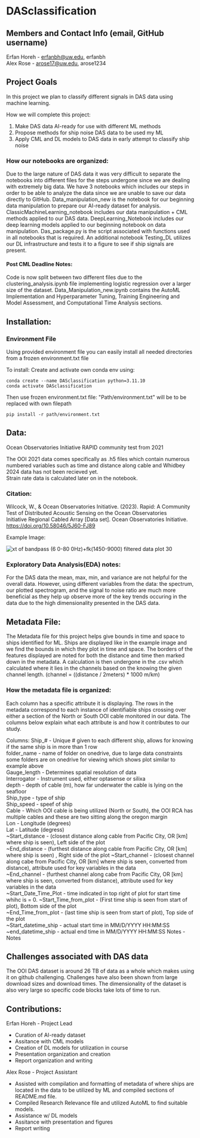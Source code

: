 # DASclassification

## Members and Contact Info (email, GitHub username)
Erfan Horeh - erfanbh@uw.edu, erfanbh <br>
Alex Rose - arose17@uw.edu, arose1234 <br>

## Project Goals
In this project we plan to classify different signals in DAS data using machine learning.

How we will complete this project:
1. Make DAS data AI-ready for use with different ML methods
2. Propose methods for ship noise DAS data to be used my ML
3. Apply CML and DL models to DAS data in early attempt to classify ship noise

### How our notebooks are organized:  
Due to the large nature of DAS data it was very difficult to separate the notebooks into different files for the steps undergone since we are dealing with extremely big data. We have 3 notebooks which includes our steps in order to be able to analyze the data since we are unable to save our data directly to GitHub. Data_manipulation_new is the notebook for our beginning data manipulation to prepare our AI-ready dataset for analysis. ClassicMachineLearning_notebook includes our data manipulation + CML methods applied to our DAS data. DeepLearning_Notebook includes our deep learning models applied to our beginning notebook on data manipulation. Das_package.py is the script associated with functions used in all notebooks that is required. An additional notebook Testing_DL utilizes our DL infrastructure and tests it to a figure to see if ship signals are present.

#### Post CML Deadline Notes:
Code is now split between two different files due to the clustering_analysis.ipynb file implementing logistic regression over a larger size of the dataset. Data_Manipulation_new.ipynb contains the AutoML Implementation and Hyperparameter Tuning, Training Engineering and Model Assessment, and Computational Time Analysis sections.

## Installation:

### Environment File
Using provided environment file you can easily install all needed directories from a frozen environment.txt file  

To install: Create and activate own conda env using:
```
conda create --name DASclassification python=3.11.10
conda activate DASclassification
```
Then use frozen environment.txt file: "Path/environment.txt" will be to be replaced with own filepath
```
pip install -r path/environment.txt
```
## Data:
Ocean Observatories Initiative RAPID community test from 2021

The OOI 2021 data comes specifically as .h5 files which contain numerous numbered variables such as time and distance along cable and Whidbey 2024 data has not been recieved yet.  
Strain rate data is calculated later on in the notebook.

### Citation:
Wilcock, W., & Ocean Observatories Initiative. (2023). Rapid: A Community Test of Distributed Acoustic Sensing on the Ocean Observatories <br> 
Initiative Regional Cabled Array [Data set]. Ocean Observatories Initiative. https://doi.org/10.58046/5J60-FJ89

Example Image:  

![xt of bandpass (6 0-80 0Hz)+fk(1450-9000) filtered data plot 30](https://github.com/user-attachments/assets/05f9d48e-e94e-4960-96a0-0365b305878d)

### Exploratory Data Analysis(EDA) notes:
For the DAS data the mean, max, min, and variance are not helpful for the overall data. However, using different variables from the data: the spectrum, our plotted spectrogram, and the signal to noise ratio are much more beneficial as they help up observe more of the key trends occuring in the data due to the high dimensionality presented in the DAS data.

## Metadata File:
The Metadata file for this project helps give bounds in time and space to ships identified for ML. Ships are displayed like in the example image and we find the bounds in which they plot in time and space. The borders of the features displayed are noted for both the distance and time then marked down in the metadata. A calculation is then undergone in the .csv which calculated where it lies in the channels based on the knowing the given channel length. (channel = ((distance / 2meters) * 1000 m/km)

### How the metadata file is organized:
Each column has a specific attribute it is displaying. The rows in the metadata correspond to each instance of identifiable ships crossing over either a section of the North or South OOI cable monitored in our data. The columns below explain what each attribute is and how it contributes to our study.

Columns:
Ship_# - Unique # given to each different ship, allows for knowing if the same ship is in more than 1 row   
folder_name - name of folder on onedrive, due to large data constraints some folders are on onedrive for viewing which shows plot similar to example above   
Gauge_length - Determines spatial resolution of data  
Interrogator - Instrument used, either optasense or silixa  
depth - depth of cable (m), how far underwater the cable is lying on the seafloor  
Ship_type - type of ship  
Ship_speed - speef of ship  
Cable - Which OOI cable is being utilized (North or South), the OOI RCA has multiple cables and these are two sitting along the oregon margin  
Lon	- Longitude (degrees)  
Lat	- Latitude (degress)  
~Start_distance - (closest distance along cable from Pacific City, OR [km] where ship is seen), Left side of the plot  
~End_distance - (furthest distance along cable from Pacific City, OR [km] where ship is seen) , Right side of the plot 
~Start_channel - (closest channel along cabe from Pacific City, OR [km] where ship is seen, converted from distance), attribute used for key variables in the data  
~End_channel - (furthest channel along cabe from Pacific City, OR [km] where ship is seen, converted from distance), attribute used for key variables in the data   
~Start_Date_Time_Plot - time indicated in top right of plot for start time whihc is = 0.
~Start_Time_from_plot - (First time ship is seen from start of plot), Bottom side of the plot  
~End_Time_from_plot -	(last time ship is seen from start of plot), Top side of the plot  
~Start_datetime_ship - actual start time in MM/D/YYYY HH:MM:SS
~end_datetime_ship - actual end time in MM/D/YYYY HH:MM:SS
Notes - Notes  

## Challenges associated with DAS data
The OOI DAS dataset is around 26 TB of data as a whole which makes using it on github challenging. Challenges have also been shown from large download sizes and download times. The dimensionality of the dataset is also very large so specific code blocks take lots of time to run.

## Contributions:
Erfan Horeh - Project Lead  
- Curation of AI-ready dataset
- Assitance with CML models
- Creation of DL models for utilization in course
- Presentation organization and creation
- Report organization and writing

Alex Rose - Project Assistant  
- Assisted with compilation and formatting of metadata of where ships are located in the data to be utilized by ML and compiled sections of README.md file.
- Compiled Research Relevance file and utilized AutoML to find suitable models.
- Assistance w/ DL models
- Assitance with presentation and figures
- Report writing


